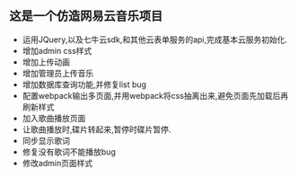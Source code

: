 ## 这是一个仿造网易云音乐项目

- 运用JQuery,以及七牛云sdk,和其他云表单服务的api,完成基本云服务初始化. 
- 增加admin css样式 
- 增加上传动画
- 增加管理员上传音乐 
- 增加数据库查询功能,并修复list bug
- 配置webpack输出多页面,并用webpack将css抽离出来,避免页面先加载后再刷新样式
- 加入歌曲播放页面
- 让歌曲播放时,碟片转起来,暂停时碟片暂停.
- 同步显示歌词
- 修复没有歌词不能播放bug
- 修改admin页面样式
